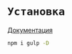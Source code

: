# `Установка`

[Документация](https://gulpjs.com/docs/en/getting-started/quick-start)

```bash
npm i gulp -D
```


